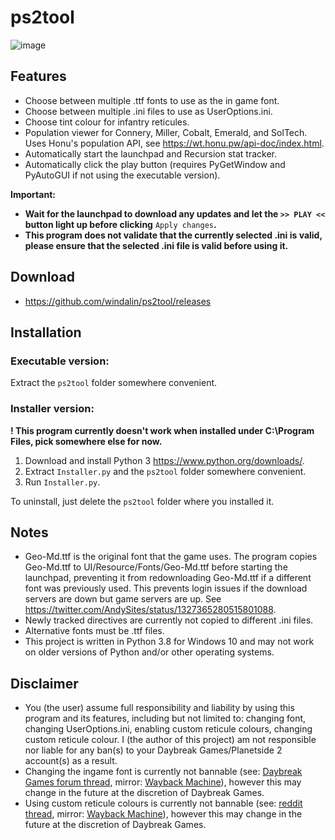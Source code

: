 # ps2tool

![image](https://user-images.githubusercontent.com/45084896/165137417-92845c92-a44d-4a3d-ac45-e6991e88c14f.png)

## Features
- Choose between multiple .ttf fonts to use as the in game font.
- Choose between multiple .ini files to use as UserOptions.ini.
- Choose tint colour for infantry reticules.
- Population viewer for Connery, Miller, Cobalt, Emerald, and SolTech.  Uses Honu's population API, see https://wt.honu.pw/api-doc/index.html.
- Automatically start the launchpad and Recursion stat tracker.
- Automatically click the play button (requires PyGetWindow and PyAutoGUI if not using the executable version).

**Important:**
- **Wait for the launchpad to download any updates and let the `>> PLAY <<` button light up before clicking** `Apply changes`**.**  
- **This program does not validate that the currently selected .ini is valid, please ensure that the selected .ini file is valid before using it.**

## Download
- https://github.com/windalin/ps2tool/releases

## Installation
### Executable version:
Extract the `ps2tool` folder somewhere convenient.

### Installer version:

**! This program currently doesn't work when installed under C:\Program Files, pick somewhere else for now.**
1. Download and install Python 3 https://www.python.org/downloads/.
2. Extract `Installer.py` and the `ps2tool` folder somewhere convenient.
3. Run `Installer.py`.

To uninstall, just delete the `ps2tool` folder where you installed it.

## Notes
- Geo-Md.ttf is the original font that the game uses.  The program copies Geo-Md.ttf to UI/Resource/Fonts/Geo-Md.ttf before starting the launchpad, preventing it from redownloading Geo-Md.ttf if a different font was previously used.  This prevents login issues if the download servers are down but game servers are up.  See https://twitter.com/AndySites/status/1327365280515801088.
- Newly tracked directives are currently not copied to different .ini files.
- Alternative fonts must be .ttf files.
- This project is written in Python 3.8 for Windows 10 and may not work on older versions of Python and/or other operating systems.

## Disclaimer
- You (the user) assume full responsibility and liability by using this program and its features, including but not limited to: changing font, changing UserOptions.ini, enabling custom reticule colours, changing custom reticule colour.  I (the author of this project) am not responsible nor liable for any ban(s) to your Daybreak Games/Planetside 2 account(s) as a result.
- Changing the ingame font is currently not bannable (see: [Daybreak Games forum thread](https://forums.daybreakgames.com/ps2/index.php?threads/will-changing-the-font-in-game-get-me-banned.78236/), mirror: [Wayback Machine](https://web.archive.org/web/20220424191522/https://forums.daybreakgames.com/ps2/index.php?threads/will-changing-the-font-in-game-get-me-banned.78236/)), however this may change in the future at the discretion of Daybreak Games.
- Using custom reticule colours is currently not bannable (see: [reddit thread](https://www.reddit.com/r/Planetside/comments/2tq92i/psa_you_can_customize_the_color_of_your_reticules/), mirror: [Wayback Machine](http://web.archive.org/web/20220425173729/https://www.reddit.com/r/Planetside/comments/2tq92i/psa_you_can_customize_the_color_of_your_reticules/)), however this may change in the future at the discretion of Daybreak Games.
